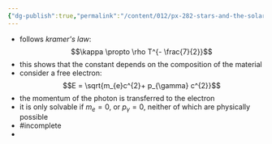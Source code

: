 ```yaml
---
{"dg-publish":true,"permalink":"/content/012/px-282-stars-and-the-solar-system/c-stellar-atmosphere/c2-14-stellar-atmospheres/px-282-c10d-line-broadening-due-to-free-free-absorption/","created":"2024-11-25T10:50:32.000+00:00","updated":"2024-11-26T09:38:44.717+00:00"}
---
```


- follows *kramer's law*: 
$$\kappa \propto \rho T^{- \frac{7}{2}}$$
- this shows that the constant depends on the composition of the material
- consider a free electron: 
$$E = \sqrt{m_{e}c^{2}+ p_{\gamma} c^{2}}$$
- the momentum of the photon is transferred to the electron
- it is only solvable if $m_{e}=0$, or $p_{\gamma}=0$, neither of which are physically possible
- #incomplete 
- 